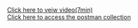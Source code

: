 [Click here to veiw video(7min)](https://youtu.be/Uw_RrI88TXc)
<br>
[Click here to access the postman collection](https://github.com/alvinsooo/REST-API-Laravel/blob/master/Rest-api.postman_collection.json)

